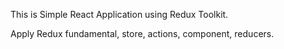 This is Simple React Application using Redux Toolkit.

Apply Redux fundamental, store, actions, component, reducers.
